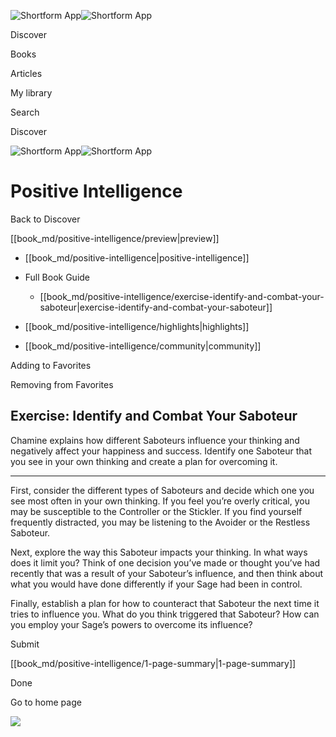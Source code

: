 ![Shortform App](/img/logo.36a2399e.svg)![Shortform App](/img/logo-dark.70c1b072.svg)

Discover

Books

Articles

My library

Search

Discover

![Shortform App](/img/logo.36a2399e.svg)![Shortform App](/img/logo-dark.70c1b072.svg)

# Positive Intelligence

Back to Discover

[[book_md/positive-intelligence/preview|preview]]

  * [[book_md/positive-intelligence|positive-intelligence]]
  * Full Book Guide

    * [[book_md/positive-intelligence/exercise-identify-and-combat-your-saboteur|exercise-identify-and-combat-your-saboteur]]
  * [[book_md/positive-intelligence/highlights|highlights]]
  * [[book_md/positive-intelligence/community|community]]



Adding to Favorites 

Removing from Favorites 

## Exercise: Identify and Combat Your Saboteur

Chamine explains how different Saboteurs influence your thinking and negatively affect your happiness and success. Identify one Saboteur that you see in your own thinking and create a plan for overcoming it.

* * *

First, consider the different types of Saboteurs and decide which one you see most often in your own thinking. If you feel you’re overly critical, you may be susceptible to the Controller or the Stickler. If you find yourself frequently distracted, you may be listening to the Avoider or the Restless Saboteur.

Next, explore the way this Saboteur impacts your thinking. In what ways does it limit you? Think of one decision you’ve made or thought you’ve had recently that was a result of your Saboteur’s influence, and then think about what you would have done differently if your Sage had been in control.

Finally, establish a plan for how to counteract that Saboteur the next time it tries to influence you. What do you think triggered that Saboteur? How can you employ your Sage’s powers to overcome its influence?

Submit 

[[book_md/positive-intelligence/1-page-summary|1-page-summary]]

Done

Go to home page 

![](https://bat.bing.com/action/0?ti=56018282&Ver=2&mid=905b3392-dac5-4121-81ec-b82a41c6dea9&sid=f30c5e70639211ee87d33f0876d93783&vid=f30c9700639211eeb3a75d830392c94f&vids=0&msclkid=N&pi=0&lg=en-US&sw=800&sh=600&sc=24&nwd=1&tl=Shortform%20%7C%20Positive%20Intelligence&p=https%3A%2F%2Fwww.shortform.com%2Fapp%2Fbook%2Fpositive-intelligence%2Fexercise-identify-and-combat-your-saboteur&r=&lt=527&evt=pageLoad&sv=1&rn=846378)
